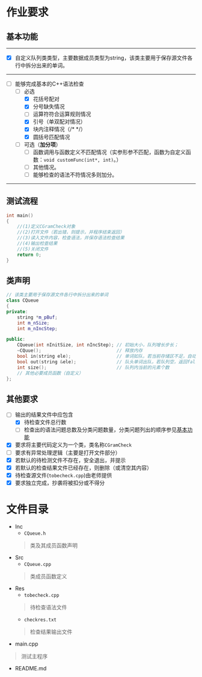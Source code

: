 <!--
 * @Date: 2023-10-23 14:42:02
 * @LastEditors: Heng-Mei l888999666y@gmail.com
 * @LastEditTime: 2023-10-29 20:43:25
 * @FilePath: \Assignment_2\README.md
-->
# 作业要求
## 基本功能
---
- [x] 自定义队列类类型，主要数据成员类型为string，该类主要用于保存源文件各行中拆分出来的单词。
---
- [ ] 能够完成基本的C++语法检查
  -   [ ]   必选
      -   [x]   花括号配对
      -   [x]   分号缺失情况
      -   [ ]   运算符符合运算规则情况
      -   [x]   引号（单双配对情况）
      -   [x]   块内注释情况（/* */）
      -   [x]   圆括号匹配情况
  -   [ ]   可选（**加分项**）
      -   [ ]   函数调用与函数定义不匹配情况（实参形参不匹配，函数为自定义函数：`void customFunc(int*, int)`。）
      -   [ ]   其他情况。
      -   [ ]   能够检查的语法不符情况多则加分。
---
##  测试流程
```c++
int main()
{
    //(1)定义CGramCheck对象
    //(2)打开文件（若出错，则提示，并程序结束返回）
    //(3)读入文件内容，检查语法，并保存语法检查结果
    //(4)输出检查结果
    //(5)关闭文件
    return 0;
}
``` 
##  类声明
```c++
// 该类主要用于保存源文件各行中拆分出来的单词
class CQueue
{
private:
    string *m_pBuf;
    int m_nSize;
    int m_nIncStep;

public:
    CQueue(int nInitSize, int nIncStep); // 初始大小，队列增长步长；
    ~CQuue();                            // 释放内存
    bool in(string ele);                 // 单词如队，若当前存储区不足，自动增长（步长为m_nIncStep），入队成功返回true。
    bool out(string &ele);               // 队头单词出队，若队列空，返回false。
    int size();                          // 队列内当前的元素个数
    // 其他必要成员函数（自定义）
};
``` 
##  其他要求
-   [ ]   输出的结果文件中应包含
    -   [x]   待检查文件总行数
    -   [ ]   检查出的语法问题总数及分类问题数量，分类问题列出的顺序参见[基本功能](#基本功能)
-   [x]   要求将主要代码定义为一个类，类名称`CGramCheck`
-   [ ]   要求有异常处理逻辑（主要是打开文件部分）
-   [x]   若默认的待检测文件不存在，安全退出，并提示
-   [x]   若默认的检查结果文件已经存在，则删除（或清空其内容）
-   [x]   待检查源文件(`tobecheck.cpp`)由老师提供
-   [x]   要求独立完成，抄袭将被扣分或不得分

#   文件目录
-   Inc
    -   `CQueue.h`
    >   类及其成员函数声明 
-   Src
    -   `CQueue.cpp`
    >   类成员函数定义
-   Res
    -   `tobecheck.cpp`
    >   待检查语法文件
    -   `checkres.txt`
    >   检查结果输出文件
-   main.cpp
>   测试主程序
-   README.md 
